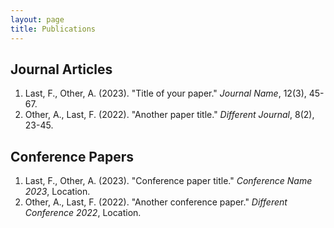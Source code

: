 ```yaml
---
layout: page
title: Publications
---
```


## Journal Articles
1. Last, F., Other, A. (2023). "Title of your paper." *Journal Name*, 12(3), 45-67.
2. Other, A., Last, F. (2022). "Another paper title." *Different Journal*, 8(2), 23-45.

## Conference Papers
1. Last, F., Other, A. (2023). "Conference paper title." *Conference Name 2023*, Location.
2. Other, A., Last, F. (2022). "Another conference paper." *Different Conference 2022*, Location. 